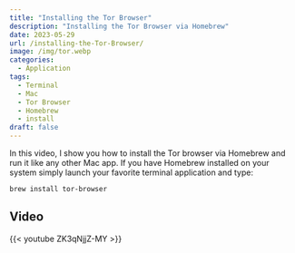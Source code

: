 ```yaml
---
title: "Installing the Tor Browser"
description: "Installing the Tor Browser via Homebrew"
date: 2023-05-29
url: /installing-the-Tor-Browser/
image: /img/tor.webp
categories:
  - Application
tags:
  - Terminal
  - Mac
  - Tor Browser
  - Homebrew
  - install
draft: false
---
```


In this video, I show you how to install the Tor browser via Homebrew and run it like any other Mac app. If you have Homebrew installed on your system simply launch your favorite terminal application and type:

```
brew install tor-browser
```

## Video

{{< youtube ZK3qNjjZ-MY >}}